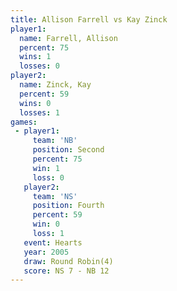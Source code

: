 ```yaml
---
title: Allison Farrell vs Kay Zinck
player1:                
  name: Farrell, Allison
  percent: 75           
  wins: 1               
  losses: 0             
player2:                
  name: Zinck, Kay      
  percent: 59           
  wins: 0               
  losses: 1             
games:
 - player1:          
     team: 'NB'      
     position: Second
     percent: 75     
     win: 1          
     loss: 0         
   player2:          
     team: 'NS'      
     position: Fourth
     percent: 59     
     win: 0          
     loss: 1         
   event: Hearts       
   year: 2005          
   draw: Round Robin(4)
   score: NS 7 - NB 12 
---
```

